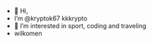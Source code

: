 - 👋 Hi,
- I’m @kryptok67 kkkrypto
- 👀 I’m interested in sport, coding and traveling
- wilkomen 

  



<!---
kryptok67/kryptok67 is a ✨ special ✨ repository because its `README.md` (this file) appears on your GitHub profile.
You can click the Preview link to take a look at your changes.
--->
